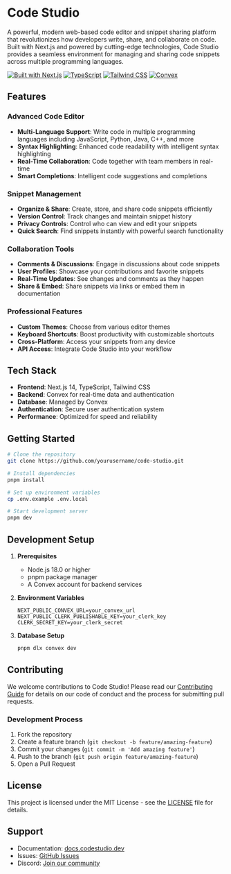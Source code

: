 # Code Studio

A powerful, modern web-based code editor and snippet sharing platform that revolutionizes how developers write, share, and collaborate on code. Built with Next.js and powered by cutting-edge technologies, Code Studio provides a seamless environment for managing and sharing code snippets across multiple programming languages.

[![Built with Next.js](https://img.shields.io/badge/Built%20with-Next.js-black?style=flat-square)](https://nextjs.org)
[![TypeScript](https://img.shields.io/badge/TypeScript-Ready-blue?style=flat-square)](https://www.typescriptlang.org)
[![Tailwind CSS](https://img.shields.io/badge/Tailwind%20CSS-Styled-38B2AC?style=flat-square)](https://tailwindcss.com)
[![Convex](https://img.shields.io/badge/Convex-Powered-FF6B6B?style=flat-square)](https://www.convex.dev)

## Features

### Advanced Code Editor
- **Multi-Language Support**: Write code in multiple programming languages including JavaScript, Python, Java, C++, and more
- **Syntax Highlighting**: Enhanced code readability with intelligent syntax highlighting
- **Real-Time Collaboration**: Code together with team members in real-time
- **Smart Completions**: Intelligent code suggestions and completions

### Snippet Management
- **Organize & Share**: Create, store, and share code snippets efficiently
- **Version Control**: Track changes and maintain snippet history
- **Privacy Controls**: Control who can view and edit your snippets
- **Quick Search**: Find snippets instantly with powerful search functionality

### Collaboration Tools
- **Comments & Discussions**: Engage in discussions about code snippets
- **User Profiles**: Showcase your contributions and favorite snippets
- **Real-Time Updates**: See changes and comments as they happen
- **Share & Embed**: Share snippets via links or embed them in documentation

### Professional Features
- **Custom Themes**: Choose from various editor themes
- **Keyboard Shortcuts**: Boost productivity with customizable shortcuts
- **Cross-Platform**: Access your snippets from any device
- **API Access**: Integrate Code Studio into your workflow

## Tech Stack

- **Frontend**: Next.js 14, TypeScript, Tailwind CSS
- **Backend**: Convex for real-time data and authentication
- **Database**: Managed by Convex
- **Authentication**: Secure user authentication system
- **Performance**: Optimized for speed and reliability

## Getting Started

```bash
# Clone the repository
git clone https://github.com/yourusername/code-studio.git

# Install dependencies
pnpm install

# Set up environment variables
cp .env.example .env.local

# Start development server
pnpm dev
```

## Development Setup

1. **Prerequisites**
   - Node.js 18.0 or higher
   - pnpm package manager
   - A Convex account for backend services

2. **Environment Variables**
   ```
   NEXT_PUBLIC_CONVEX_URL=your_convex_url
   NEXT_PUBLIC_CLERK_PUBLISHABLE_KEY=your_clerk_key
   CLERK_SECRET_KEY=your_clerk_secret
   ```

3. **Database Setup**
   ```bash
   pnpm dlx convex dev
   ```

## Contributing

We welcome contributions to Code Studio! Please read our [Contributing Guide](CONTRIBUTING.md) for details on our code of conduct and the process for submitting pull requests.

### Development Process

1. Fork the repository
2. Create a feature branch (`git checkout -b feature/amazing-feature`)
3. Commit your changes (`git commit -m 'Add amazing feature'`)
4. Push to the branch (`git push origin feature/amazing-feature`)
5. Open a Pull Request

## License

This project is licensed under the MIT License - see the [LICENSE](LICENSE) file for details.

## Support

- Documentation: [docs.codestudio.dev](https://docs.codestudio.dev)
- Issues: [GitHub Issues](https://github.com/yourusername/code-studio/issues)
- Discord: [Join our community](https://discord.gg/codestudio)
